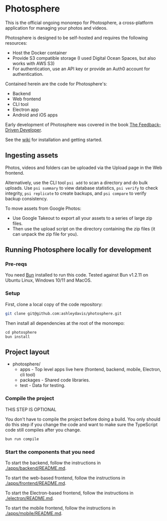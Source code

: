 # Photosphere

This is the official ongoing monorepo for Photosphere, a cross-platform application for managing your photos and videos.

Photosphere is designed to be self-hosted and requires the following resources:
- Host the Docker container
- Provide S3 compatible storage (I used Digital Ocean Spaces, but also works with AWS S3)
- For authentication, use an API key or provide an Auth0 account for authentication.

Contained herein are the code for Photosphere's:
- Backend
- Web frontend
- CLI tool
- Electron app
- Android and iOS apps

Early development of Photosphere was covered in the book [The Feedback-Driven Developer](https://www.manning.com/books/the-feedback-driven-developer).

See the [wiki](https://github.com/ashleydavis/photosphere/wiki) for installation and getting started.

## Ingesting assets

Photos, videos and folders can be uploaded via the Upload page in the Web frontend.

Alternatively, use the CLI tool `psi add` to scan a directory and do bulk uploads. Use `psi summary` to view database statistics, `psi verify` to check integrity, `psi replicate` to create backups, and `psi compare` to verify backup consistency.

To move assets from Google Photos:
- Use Google Takeout to export all your assets to a series of large zip files.
- Then use the upload script on the directory containing the zip files (it can unpack the zip file for you).

## Running Photosphere locally for development

### Pre-reqs

You need [Bun](https://bun.sh/docs/installation) installed to run this code. Tested against Bun v1.2.11 on Ubuntu Linux, Windows 10/11 and MacOS.

### Setup

First, clone a local copy of the code repository:

```bash
git clone git@github.com:ashleydavis/photosphere.git
```

Then install all dependencies at the root of the monorepo:

```
cd photosphere
bun install
```

## Project layout

- photosphere/
    - apps - Top level apps live here (frontend, backend, mobile, Electron, cli tool)
    - packages - Shared code libraries.
    - test - Data for testing.


### Compile the project

THIS STEP IS OPTIONAL

You don't have to compile the project before doing a build. You only should do this step if you change the code and want to make sure the TypeScript code still compiles after you change.

```bash
bun run compile
```

### Start the components that you need

To start the backend, follow the instructions in [./apps/backend/README.md](./apps/backend/README.md).

To start the web-based frontend, follow the instructions in [./apps/frontend/README.md](./apps/frontend/README.md).

To start the Electron-based frontend, follow the instructions in [./electron/README.md](./apps/electron/README.md).

To start the mobile frontend, follow the instructions in [./apps/mobile/README.md](./apps/mobile/README.md).







